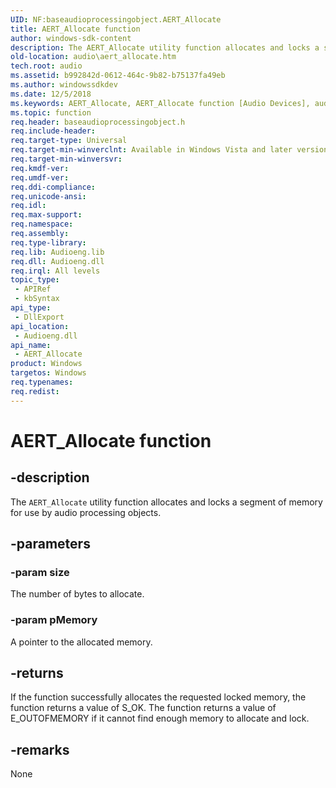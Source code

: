 ```yaml
---
UID: NF:baseaudioprocessingobject.AERT_Allocate
title: AERT_Allocate function
author: windows-sdk-content
description: The AERT_Allocate utility function allocates and locks a segment of memory for use by audio processing objects.
old-location: audio\aert_allocate.htm
tech.root: audio
ms.assetid: b992842d-0612-464c-9b82-b75137fa49eb
ms.author: windowssdkdev
ms.date: 12/5/2018
ms.keywords: AERT_Allocate, AERT_Allocate function [Audio Devices], audio.aert_allocate, audio_syseffects_r_db01d2ca-9a2d-4054-b066-773f2cb54276.xml, baseaudioprocessingobject/AERT_Allocate
ms.topic: function
req.header: baseaudioprocessingobject.h
req.include-header: 
req.target-type: Universal
req.target-min-winverclnt: Available in Windows Vista and later versions of the Windows operating system.
req.target-min-winversvr: 
req.kmdf-ver: 
req.umdf-ver: 
req.ddi-compliance: 
req.unicode-ansi: 
req.idl: 
req.max-support: 
req.namespace: 
req.assembly: 
req.type-library: 
req.lib: Audioeng.lib
req.dll: Audioeng.dll
req.irql: All levels
topic_type:
 - APIRef
 - kbSyntax
api_type:
 - DllExport
api_location:
 - Audioeng.dll
api_name:
 - AERT_Allocate
product: Windows
targetos: Windows
req.typenames: 
req.redist: 
---
```


# AERT_Allocate function


## -description


The <code>AERT_Allocate</code> utility function allocates and locks a segment of memory for use by audio processing objects.


## -parameters




### -param size

The number of bytes to allocate.


### -param pMemory

A pointer to the allocated memory.


## -returns



If the function successfully allocates the requested locked memory, the function returns a value of S_OK. The function returns a value of E_OUTOFMEMORY if it cannot find enough memory to allocate and lock.




## -remarks



None



